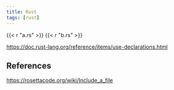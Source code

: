 ```yaml
---
title: Rust
tags: [rust]
---
```


{{< r "a.rs" >}}
{{< r "b.rs" >}}

<https://doc.rust-lang.org/reference/items/use-declarations.html>

## References

<https://rosettacode.org/wiki/Include_a_file>
